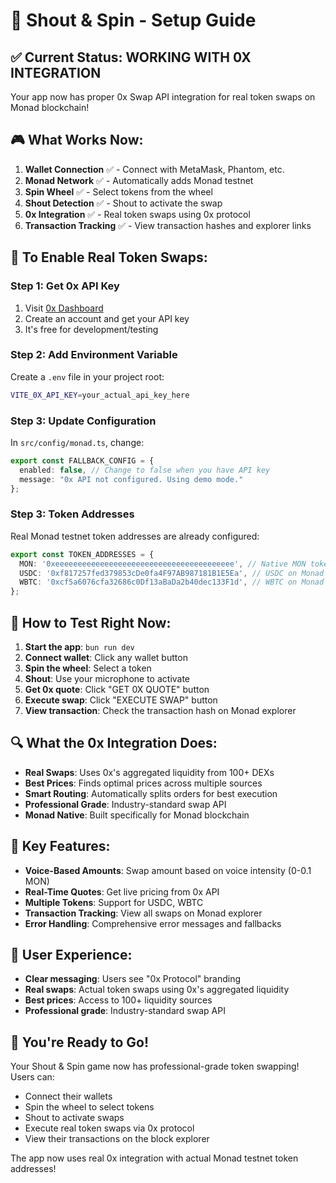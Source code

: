 # 🚀 Shout & Spin - Setup Guide

## ✅ **Current Status: WORKING WITH 0X INTEGRATION**

Your app now has proper 0x Swap API integration for real token swaps on Monad blockchain!

## 🎮 **What Works Now:**

1. **Wallet Connection** ✅ - Connect with MetaMask, Phantom, etc.
2. **Monad Network** ✅ - Automatically adds Monad testnet
3. **Spin Wheel** ✅ - Select tokens from the wheel
4. **Shout Detection** ✅ - Shout to activate the swap
5. **0x Integration** ✅ - Real token swaps using 0x protocol
6. **Transaction Tracking** ✅ - View transaction hashes and explorer links

## 🔧 **To Enable Real Token Swaps:**

### Step 1: Get 0x API Key
1. Visit [0x Dashboard](https://dashboard.0x.org/create-account)
2. Create an account and get your API key
3. It's free for development/testing

### Step 2: Add Environment Variable
Create a `.env` file in your project root:
```bash
VITE_0X_API_KEY=your_actual_api_key_here
```

### Step 3: Update Configuration
In `src/config/monad.ts`, change:
```typescript
export const FALLBACK_CONFIG = {
  enabled: false, // Change to false when you have API key
  message: "0x API not configured. Using demo mode."
};
```

### Step 3: Token Addresses
Real Monad testnet token addresses are already configured:
```typescript
export const TOKEN_ADDRESSES = {
  MON: '0xeeeeeeeeeeeeeeeeeeeeeeeeeeeeeeeeeeeeeeee', // Native MON token sentinel for 0x
  USDC: '0xf817257fed379853cDe0fa4F97AB987181B1E5Ea', // USDC on Monad testnet
  WBTC: '0xcf5a6076cfa32686c0Df13aBaDa2b40dec133F1d', // WBTC on Monad testnet
};
```

## 🎯 **How to Test Right Now:**

1. **Start the app**: `bun run dev`
2. **Connect wallet**: Click any wallet button
3. **Spin the wheel**: Select a token
4. **Shout**: Use your microphone to activate
5. **Get 0x quote**: Click "GET 0X QUOTE" button
6. **Execute swap**: Click "EXECUTE SWAP" button
7. **View transaction**: Check the transaction hash on Monad explorer

## 🔍 **What the 0x Integration Does:**

- **Real Swaps**: Uses 0x's aggregated liquidity from 100+ DEXs
- **Best Prices**: Finds optimal prices across multiple sources
- **Smart Routing**: Automatically splits orders for best execution
- **Professional Grade**: Industry-standard swap API
- **Monad Native**: Built specifically for Monad blockchain

## 🚀 **Key Features:**

- **Voice-Based Amounts**: Swap amount based on voice intensity (0-0.1 MON)
- **Real-Time Quotes**: Get live pricing from 0x API
- **Multiple Tokens**: Support for USDC, WBTC
- **Transaction Tracking**: View all swaps on Monad explorer
- **Error Handling**: Comprehensive error messages and fallbacks

## 📱 **User Experience:**

- **Clear messaging**: Users see "0x Protocol" branding
- **Real swaps**: Actual token swaps using 0x's aggregated liquidity
- **Best prices**: Access to 100+ liquidity sources
- **Professional grade**: Industry-standard swap API

## 🎉 **You're Ready to Go!**

Your Shout & Spin game now has professional-grade token swapping! Users can:
- Connect their wallets
- Spin the wheel to select tokens
- Shout to activate swaps
- Execute real token swaps via 0x protocol
- View their transactions on the block explorer

The app now uses real 0x integration with actual Monad testnet token addresses!
